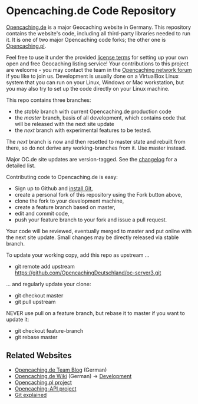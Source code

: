 Opencaching.de Code Repository
==============================

[Opencaching.de](http://www.opencaching.de) is a major Geocaching website in Germany.
This repository contains the website's code, including all third-party libraries
needed to run it. It is one of two major Opencaching code forks; the other one is
[Opencaching.pl](http://code.google.com/p/opencaching-pl/).

Feel free to use it under the provided
[license terms](https://github.com/OpencachingDeutschland/oc-server3/blob/master/doc/license.txt)
for setting up your own open and free Geocaching listing service! Your contributions
to this project are welcome - you may contact the team in the
[Opencaching network forum](http://forum.opencaching-network.org/) if you like to
join us. Development is usually done on a VirtualBox Linux system that you can run on your
Linux, Windows or Mac workstation, but you may also try to set up the code directly
on your Linux machine.

This repo contains three branches:
* the *stable* branch with current Opencaching.de production code
* the *master* branch, basis of all development, which contains code that will be released with the next site update
* the *next* branch with experimental features to be tested.

The *next* branch is now and then resetted to master state and rebuilt from there,
so do not derive any working-branches from it. Use master instead.

Major OC.de site updates are version-tagged. See the [changelog](http://www.opencaching.de/articles.php?page=changelog&locale=EN)
for a detailed list.

Contributing code to Opencaching.de is easy:
* Sign up to Github and [install Git](https://help.github.com/articles/set-up-git),
* create a personal fork of this repository using the Fork button above,
* clone the fork to your development machine,
* create a feature branch based on master,
* edit and commit code,
* push your feature branch to your fork and issue a pull request.

Your code will be reviewed, eventually merged to master and put online with the next site update.
Small changes may be directly released via stable branch.

To update your working copy, add this repo as upstream ...
* git remote add upstream https://github.com/OpencachingDeutschland/oc-server3.git

... and regularly update your clone:
* git checkout master
* git pull upstream

NEVER use pull on a feature branch, but rebase it to master if you want to update it:
* git checkout feature-branch
* git rebase master

Related Websites
----------------
* [Opencaching.de Team Blog](http://blog.opencaching.de/) (German)
* [Opencaching.de Wiki](http://wiki.opencaching.de/index.php/Hauptseite) (German) -> [Development](http://wiki.opencaching.de/index.php/Entwicklung)
* [Opencaching.pl project](http://code.google.com/p/opencaching-pl/)
* [Opencaching-API project](http://code.google.com/p/opencaching-api/)
* [Git explained](http://gitref.org/index.html)
